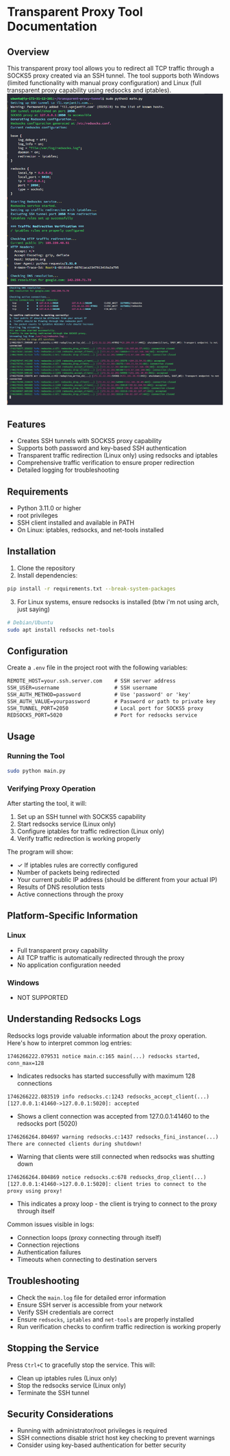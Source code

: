 # Transparent Proxy Tool Documentation

## Overview

This transparent proxy tool allows you to redirect all TCP traffic through a SOCKS5 proxy created via an SSH tunnel. The tool supports both Windows (limited functionality with manual proxy configuration) and Linux (full transparent proxy capability using redsocks and iptables).
![part_1.png](images/part_1.png)
![part_2.png](images/part_2.png)
## Features

- Creates SSH tunnels with SOCKS5 proxy capability
- Supports both password and key-based SSH authentication
- Transparent traffic redirection (Linux only) using redsocks and iptables
- Comprehensive traffic verification to ensure proper redirection
- Detailed logging for troubleshooting

## Requirements

- Python 3.11.0 or higher
- root privileges
- SSH client installed and available in PATH
- On Linux: iptables, redsocks, and net-tools installed

## Installation

1. Clone the repository
2. Install dependencies:

```bash
pip install -r requirements.txt --break-system-packages
```

3. For Linux systems, ensure redsocks is installed (btw i'm not using arch, just saying)

```bash
# Debian/Ubuntu
sudo apt install redsocks net-tools
```

## Configuration

Create a `.env` file in the project root with the following variables:

```
REMOTE_HOST=your.ssh.server.com    # SSH server address
SSH_USER=username                  # SSH username
SSH_AUTH_METHOD=password           # Use 'password' or 'key'
SSH_AUTH_VALUE=yourpassword        # Password or path to private key
SSH_TUNNEL_PORT=2050               # Local port for SOCKS5 proxy
REDSOCKS_PORT=5020                 # Port for redsocks service
```

## Usage

### Running the Tool

```bash
sudo python main.py
```

### Verifying Proxy Operation

After starting the tool, it will:

1. Set up an SSH tunnel with SOCKS5 capability
2. Start redsocks service (Linux only)
3. Configure iptables for traffic redirection (Linux only)
4. Verify traffic redirection is working properly

The program will show:
- ✓ If iptables rules are correctly configured
- Number of packets being redirected
- Your current public IP address (should be different from your actual IP)
- Results of DNS resolution tests
- Active connections through the proxy

## Platform-Specific Information

### Linux
- Full transparent proxy capability
- All TCP traffic is automatically redirected through the proxy
- No application configuration needed

### Windows
- NOT SUPPORTED

## Understanding Redsocks Logs

Redsocks logs provide valuable information about the proxy operation. Here's how to interpret common log entries:

```
1746266222.079531 notice main.c:165 main(...) redsocks started, conn_max=128
```
- Indicates redsocks has started successfully with maximum 128 connections

```
1746266222.083519 info redsocks.c:1243 redsocks_accept_client(...) [127.0.0.1:41460->127.0.0.1:5020]: accepted
```
- Shows a client connection was accepted from 127.0.0.1:41460 to the redsocks port (5020)

```
1746266264.804697 warning redsocks.c:1437 redsocks_fini_instance(...) There are connected clients during shutdown!
```
- Warning that clients were still connected when redsocks was shutting down

```
1746266264.804869 notice redsocks.c:678 redsocks_drop_client(...) [127.0.0.1:41460->127.0.0.1:5020]: client tries to connect to the proxy using proxy!
```
- This indicates a proxy loop - the client is trying to connect to the proxy through itself

Common issues visible in logs:
- Connection loops (proxy connecting through itself)
- Connection rejections
- Authentication failures
- Timeouts when connecting to destination servers

## Troubleshooting

- Check the `main.log` file for detailed error information
- Ensure SSH server is accessible from your network
- Verify SSH credentials are correct
- Ensure `redsocks`, `iptables` and `net-tools` are properly installed
- Run verification checks to confirm traffic redirection is working properly

## Stopping the Service

Press `Ctrl+C` to gracefully stop the service. This will:
- Clean up iptables rules (Linux only)
- Stop the redsocks service (Linux only) 
- Terminate the SSH tunnel

## Security Considerations

- Running with administrator/root privileges is required
- SSH connections disable strict host key checking to prevent warnings
- Consider using key-based authentication for better security